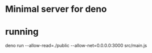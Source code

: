 # Minimal server for deno

# running
deno run --allow-read=./public --allow-net=0.0.0.0:3000 src/main.js
